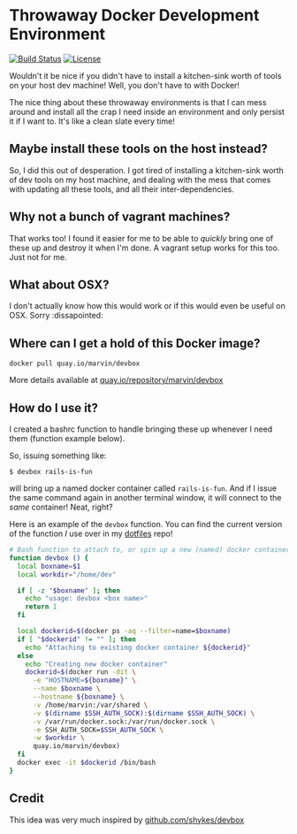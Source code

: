 # Throwaway Docker Development Environment

[![Build Status](https://img.shields.io/travis/marvinpinto/docker-devbox/master.svg?style=flat-square)](https://travis-ci.org/marvinpinto/docker-devbox)
[![License](https://img.shields.io/badge/license-MIT-brightgreen.svg?style=flat-square)](LICENSE.txt)

Wouldn't it be nice if you didn't have to install a kitchen-sink worth of tools
on your host dev machine! Well, you don't have to with Docker!

The nice thing about these throwaway environments is that I can mess around and
install all the crap I need inside an environment and only persist it if I want
to. It's like a clean slate every time!

## Maybe install these tools on the host instead?

So, I did this out of desperation. I got tired of installing a kitchen-sink
worth of dev tools on my host machine, and dealing with the mess that comes
with updating all these tools, and all their inter-dependencies.

## Why not a bunch of vagrant machines?

That works too! I found it easier for me to be able to *quickly* bring one of
these up and destroy it when I'm done. A vagrant setup works for this too. Just
not for me.

## What about OSX?

I don't actually know how this would work or if this would even be useful on
OSX. Sorry :dissapointed:

## Where can I get a hold of this Docker image?
```
docker pull quay.io/marvin/devbox
```
More details available at [quay.io/repository/marvin/devbox][3]

## How do I use it?

I created a bashrc function to handle bringing these up whenever I need them
(function example below).

So, issuing something like:

```
$ devbox rails-is-fun
```

will bring up a named docker container called `rails-is-fun`. And if I issue
the same command again in another terminal window, it will connect to the
*same* container! Neat, right?

Here is an example of the `devbox` function. You can find the current version
of the function _I_ use over in my [dotfiles][1] repo!

```bash
# Bash function to attach to, or spin up a new (named) docker container
function devbox () {
  local boxname=$1
  local workdir="/home/dev"

  if [ -z "$boxname" ]; then
    echo "usage: devbox <box name>"
    return 1
  fi

  local dockerid=$(docker ps -aq --filter=name=$boxname)
  if [ "$dockerid" != "" ]; then
    echo "Attaching to existing docker container ${dockerid}"
  else
    echo "Creating new docker container"
    dockerid=$(docker run -dit \
      -e "HOSTNAME=${boxname}" \
      --name $boxname \
      --hostname ${boxname} \
      -v /home/marvin:/var/shared \
      -v $(dirname $SSH_AUTH_SOCK):$(dirname $SSH_AUTH_SOCK) \
      -v /var/run/docker.sock:/var/run/docker.sock \
      -e SSH_AUTH_SOCK=$SSH_AUTH_SOCK \
      -w $workdir \
      quay.io/marvin/devbox)
  fi
  docker exec -it $dockerid /bin/bash
}
```

## Credit

This idea was very much inspired by [github.com/shykes/devbox][2]

[1]: https://github.com/marvinpinto/dotfiles/blob/master/roles/bash/files/bashrc
[2]: https://github.com/shykes/devbox
[3]: https://quay.io/repository/marvin/devbox
